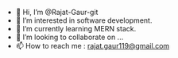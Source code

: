 - 👋 Hi, I’m @Rajat-Gaur-git
- 👀 I’m interested in software development.
- 🌱 I’m currently learning MERN stack.
- 💞️ I’m looking to collaborate on ...
- 📫 How to reach me : rajat.gaur119@gmail.com

<!---
Rajat-Gaur-git/Rajat-Gaur-git is a ✨ special ✨ repository because its `README.md` (this file) appears on your GitHub profile.
You can click the Preview link to take a look at your changes.
--->

